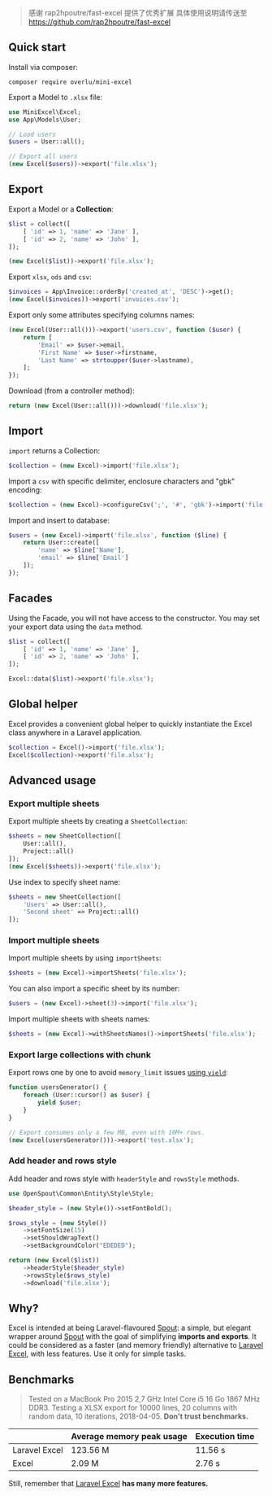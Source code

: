 > 感谢 rap2hpoutre/fast-excel 提供了优秀扩展 具体使用说明请传送至 https://github.com/rap2hpoutre/fast-excel

## Quick start

Install via composer:

```
composer require overlu/mini-excel
```

Export a Model to `.xlsx` file:

```php
use MiniExcel\Excel;
use App\Models\User;

// Load users
$users = User::all();

// Export all users
(new Excel($users))->export('file.xlsx');
```

## Export

Export a Model or a **Collection**:

```php
$list = collect([
    [ 'id' => 1, 'name' => 'Jane' ],
    [ 'id' => 2, 'name' => 'John' ],
]);

(new Excel($list))->export('file.xlsx');
```

Export `xlsx`, `ods` and `csv`:

```php
$invoices = App\Invoice::orderBy('created_at', 'DESC')->get();
(new Excel($invoices))->export('invoices.csv');
```

Export only some attributes specifying columns names:

```php
(new Excel(User::all()))->export('users.csv', function ($user) {
    return [
        'Email' => $user->email,
        'First Name' => $user->firstname,
        'Last Name' => strtoupper($user->lastname),
    ];
});
```

Download (from a controller method):

```php
return (new Excel(User::all()))->download('file.xlsx');
```

## Import

`import` returns a Collection:

```php
$collection = (new Excel)->import('file.xlsx');
```

Import a `csv` with specific delimiter, enclosure characters and "gbk" encoding:

```php
$collection = (new Excel)->configureCsv(';', '#', 'gbk')->import('file.csv');
```

Import and insert to database:

```php
$users = (new Excel)->import('file.xlsx', function ($line) {
    return User::create([
        'name' => $line['Name'],
        'email' => $line['Email']
    ]);
});
```

## Facades

Using the Facade, you will not have access to the constructor. You may set your export data using the ``data`` method.

````php
$list = collect([
    [ 'id' => 1, 'name' => 'Jane' ],
    [ 'id' => 2, 'name' => 'John' ],
]);

Excel::data($list)->export('file.xlsx');
````

## Global helper

Excel provides a convenient global helper to quickly instantiate the Excel class anywhere in a Laravel application.

```php
$collection = Excel()->import('file.xlsx');
Excel($collection)->export('file.xlsx');
```

## Advanced usage

### Export multiple sheets

Export multiple sheets by creating a `SheetCollection`:

```php
$sheets = new SheetCollection([
    User::all(),
    Project::all()
]);
(new Excel($sheets))->export('file.xlsx');
```

Use index to specify sheet name:
```php
$sheets = new SheetCollection([
    'Users' => User::all(),
    'Second sheet' => Project::all()
]);
```

### Import multiple sheets

Import multiple sheets by using `importSheets`:

```php
$sheets = (new Excel)->importSheets('file.xlsx');
```

You can also import a specific sheet by its number:

```php
$users = (new Excel)->sheet(3)->import('file.xlsx');
```

Import multiple sheets with sheets names:

```php
$sheets = (new Excel)->withSheetsNames()->importSheets('file.xlsx');
```

### Export large collections with chunk

Export rows one by one to avoid `memory_limit` issues [using `yield`](https://www.php.net/manual/en/language.generators.syntax.php):

```php
function usersGenerator() {
    foreach (User::cursor() as $user) {
        yield $user;
    }
}

// Export consumes only a few MB, even with 10M+ rows.
(new Excel(usersGenerator()))->export('test.xlsx');
```

### Add header and rows style

Add header and rows style with `headerStyle` and `rowsStyle` methods.

```php
use OpenSpout\Common\Entity\Style\Style;

$header_style = (new Style())->setFontBold();

$rows_style = (new Style())
    ->setFontSize(15)
    ->setShouldWrapText()
    ->setBackgroundColor("EDEDED");

return (new Excel($list))
    ->headerStyle($header_style)
    ->rowsStyle($rows_style)
    ->download('file.xlsx');
```

## Why?

Excel is intended at being Laravel-flavoured [Spout](https://github.com/box/spout):
a simple, but elegant wrapper around [Spout](https://github.com/box/spout) with the goal
of simplifying **imports and exports**. It could be considered as a faster (and memory friendly) alternative
to [Laravel Excel](https://laravel-excel.com/), with less features.
Use it only for simple tasks.

## Benchmarks

> Tested on a MacBook Pro 2015 2,7 GHz Intel Core i5 16 Go 1867 MHz DDR3.
Testing a XLSX export for 10000 lines, 20 columns with random data, 10 iterations, 2018-04-05. **Don't trust benchmarks.**

|   | Average memory peak usage  | Execution time |
|---|---|---|
| Laravel Excel  | 123.56 M  | 11.56 s |
| Excel  | 2.09 M | 2.76 s |

Still, remember that [Laravel Excel](https://laravel-excel.com/) **has many more features.**
